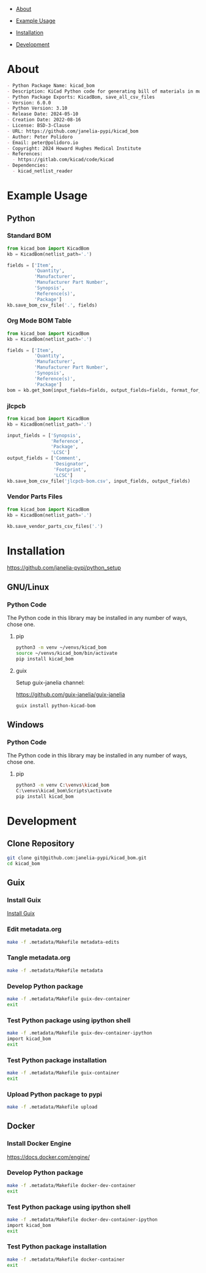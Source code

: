 - [About](#org06efcf6)
- [Example Usage](#orga21145f)
- [Installation](#orgb7c5127)
- [Development](#org18614e9)

    <!-- This file is generated automatically from metadata -->
    <!-- File edits may be overwritten! -->


<a id="org06efcf6"></a>

# About

```markdown
- Python Package Name: kicad_bom
- Description: KiCad Python code for generating bill of materials in multiple formats.
- Python Package Exports: KicadBom, save_all_csv_files
- Version: 6.0.0
- Python Version: 3.10
- Release Date: 2024-05-10
- Creation Date: 2022-08-16
- License: BSD-3-Clause
- URL: https://github.com/janelia-pypi/kicad_bom
- Author: Peter Polidoro
- Email: peter@polidoro.io
- Copyright: 2024 Howard Hughes Medical Institute
- References:
  - https://gitlab.com/kicad/code/kicad
- Dependencies:
  - kicad_netlist_reader
```


<a id="orga21145f"></a>

# Example Usage


## Python


### Standard BOM

```python
from kicad_bom import KicadBom
kb = KicadBom(netlist_path='.')

fields = ['Item',
          'Quantity',
          'Manufacturer',
          'Manufacturer Part Number',
          'Synopsis',
          'Reference(s)',
          'Package']
kb.save_bom_csv_file('.', fields)
```


### Org Mode BOM Table

```python
from kicad_bom import KicadBom
kb = KicadBom(netlist_path='.')

fields = ['Item',
          'Quantity',
          'Manufacturer',
          'Manufacturer Part Number',
          'Synopsis',
          'Reference(s)',
          'Package']
bom = kb.get_bom(input_fields=fields, output_fields=fields, format_for_org_table=True)
```


### jlcpcb

```python
from kicad_bom import KicadBom
kb = KicadBom(netlist_path='.')

input_fields = ['Synopsis',
                'Reference',
                'Package',
                'LCSC']
output_fields = ['Comment',
                 'Designator',
                 'Footprint',
                 'LCSC']
kb.save_bom_csv_file('jlcpcb-bom.csv', input_fields, output_fields)
```


### Vendor Parts Files

```python
from kicad_bom import KicadBom
kb = KicadBom(netlist_path='.')

kb.save_vendor_parts_csv_files('.')
```


<a id="orgb7c5127"></a>

# Installation

<https://github.com/janelia-pypi/python_setup>


## GNU/Linux


### Python Code

The Python code in this library may be installed in any number of ways, chose one.

1.  pip

    ```sh
    python3 -m venv ~/venvs/kicad_bom
    source ~/venvs/kicad_bom/bin/activate
    pip install kicad_bom
    ```

2.  guix

    Setup guix-janelia channel:
    
    <https://github.com/guix-janelia/guix-janelia>
    
    ```sh
    guix install python-kicad-bom
    ```


## Windows


### Python Code

The Python code in this library may be installed in any number of ways, chose one.

1.  pip

    ```sh
    python3 -m venv C:\venvs\kicad_bom
    C:\venvs\kicad_bom\Scripts\activate
    pip install kicad_bom
    ```


<a id="org18614e9"></a>

# Development


## Clone Repository

```sh
git clone git@github.com:janelia-pypi/kicad_bom.git
cd kicad_bom
```


## Guix


### Install Guix

[Install Guix](https://guix.gnu.org/manual/en/html_node/Binary-Installation.html)


### Edit metadata.org

```sh
make -f .metadata/Makefile metadata-edits
```


### Tangle metadata.org

```sh
make -f .metadata/Makefile metadata
```


### Develop Python package

```sh
make -f .metadata/Makefile guix-dev-container
exit
```


### Test Python package using ipython shell

```sh
make -f .metadata/Makefile guix-dev-container-ipython
import kicad_bom
exit
```


### Test Python package installation

```sh
make -f .metadata/Makefile guix-container
exit
```


### Upload Python package to pypi

```sh
make -f .metadata/Makefile upload
```


## Docker


### Install Docker Engine

<https://docs.docker.com/engine/>


### Develop Python package

```sh
make -f .metadata/Makefile docker-dev-container
exit
```


### Test Python package using ipython shell

```sh
make -f .metadata/Makefile docker-dev-container-ipython
import kicad_bom
exit
```


### Test Python package installation

```sh
make -f .metadata/Makefile docker-container
exit
```

